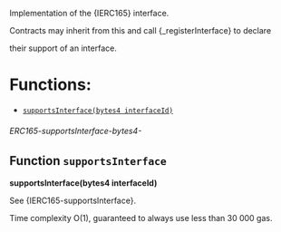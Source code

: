 Implementation of the {IERC165} interface.

Contracts may inherit from this and call {_registerInterface} to declare

their support of an interface.

# Functions:

 - [`supportsInterface(bytes4 interfaceId)`](#ERC165-supportsInterface-bytes4-)

###### *ERC165-supportsInterface-bytes4-*

## Function `supportsInterface`

**supportsInterface(bytes4 interfaceId)**

See {IERC165-supportsInterface}.

Time complexity O(1), guaranteed to always use less than 30 000 gas.
